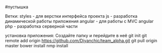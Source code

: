 #пустышка


Ветки:
	styles - для верстки интерфейса проекта
	js - разработка динамической работы приложения
	angular - для работы с MVС angular
	php - разработка серверной части

установка приложения:
	Создайте папку и перейдите в неё
	git init
	git remote add origin https://github.com/Diyanchic/team_alpha.git
	git pull origin master
	bower install
	nmp install